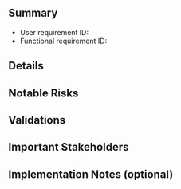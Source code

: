 ## Summary 

<!-- This should be user-focused --> 

* User requirement ID: 
* Functional requirement ID: 


## Details 

<!-- 
Describe the feature to be implemented in sufficient detail. The ultimate aim should be to make the issue S.M.A.R.T. (https://en.wikipedia.org/wiki/SMART_criteria). If possible include, e.g.,

* UI sketches
* Example inputs and outputs
* Measurable limits for non-functional requirements (e.g., "X reads per second", "Use less then X MB of memory", "Use maximally X cores").
* Documentation requirements (for users, design, architecture, interfaces, etc.) 

NOTE: Keep this free of suggestions about the implementation! 
      Use section "Implementation Notes" if you want to provide implementation information.
--> 


## Notable Risks 

<!-- 
List risks that require focused implementation efforts, e.g., related to files, etc.

If necessary, suggest risk control measures, such as the implementation of runtime-assertions, deep verification/testing (e.g., minimal new-code test coverage), etc.
--> 


## Validations

<!--
What needs to be tested during validation of the new change?

Note that "validation" refers to the proof that the software as implemented meets the intended use of the software. This means, validations prove that (1) the user and functional requirements and that (2) all the unspecified (but implemented!) behaviours are suitable for the purpose.

Examples could be:

* "Demonstrate UI to stakeholders X and Y, and get their approval." 
* "Test interaction of changed system with other system X."

NOTE: All validations need to be documented in the merge request for the issue.
-->

## Important Stakeholders 

<!-- 
List expert stakeholders to contact in case of questions.

Without this information, it may be impossible to refine the requirements to a level, that the issue can actually be made S.M.A.R.T.!
-->

## Implementation Notes (optional)

<!--
Put here all information related to the actual implementation, such as important information about the codebase, dependencies, etc., and suggestions for the implementation.
--> 

